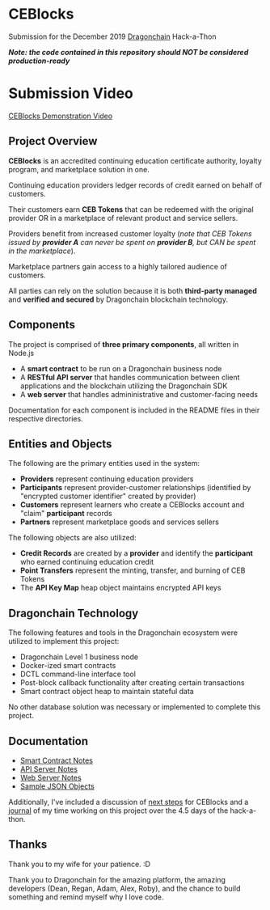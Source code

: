 # CEBlocks

Submission for the December 2019 [Dragonchain](https://www.dragonchain.com) Hack-a-Thon

***Note: the code contained in this repository should NOT be considered production-ready***

# Submission Video

[CEBlocks Demonstration Video](https://www.youtube.com/watch?v=q7B9LkVgH8s&feature=youtu.be)

## Project Overview

**CEBlocks** is an accredited continuing education certificate authority, loyalty program, and marketplace solution in one.

Continuing education providers ledger records of credit earned on behalf of customers.

Their customers earn **CEB Tokens** that can be redeemed with the original provider OR in a marketplace of relevant product and service sellers.

Providers benefit from increased customer loyalty (*note that CEB Tokens issued by **provider A** can never be spent on **provider B**, but CAN be spent in the marketplace*).

Marketplace partners gain access to a highly tailored audience of customers.

All parties can rely on the solution because it is both **third-party managed** and **verified and secured** by Dragonchain blockchain technology.

## Components

The project is comprised of **three primary components**, all written in Node.js

- A **smart contract** to be run on a Dragonchain business node
- A **RESTful API server** that handles communication between client applications and the blockchain utilizing the Dragonchain SDK
- A **web server** that handles admininistrative and customer-facing needs

Documentation for each component is included in the README files in their respective directories.

## Entities and Objects

The following are the primary entities used in the system:

- **Providers** represent continuing education providers
- **Participants** represent provider-customer relationships (identified by "encrypted customer identifier" created by provider)
- **Customers** represent learners who create a CEBlocks account and "claim" **participant** records
- **Partners** represent marketplace goods and services sellers

The following objects are also utilized:
- **Credit Records** are created by a **provider** and identify the **participant** who earned continuing education credit
- **Point Transfers** represent the minting, transfer, and burning of CEB Tokens
- The **API Key Map** heap object maintains encrypted API keys

## Dragonchain Technology

The following features and tools in the Dragonchain ecosystem were utilized to implement this project:

- Dragonchain Level 1 business node
- Docker-ized smart contracts
- DCTL command-line interface tool
- Post-block callback functionality after creating certain transactions
- Smart contract object heap to maintain stateful data

No other database solution was necessary or implemented to complete this project.


## Documentation

- [Smart Contract Notes](/smart-contract/README.md)
- [API Server Notes](/api/README.md)
- [Web Server Notes](/web/README.md)
- [Sample JSON Objects](/docs/sampleObjects.md)

Additionally, I've included a discussion of [next steps](/docs/nextSteps.md) for CEBlocks and a [journal](/docs/journal.md) of my time working on this project over the 4.5 days of the hack-a-thon.

## Thanks

Thank you to my wife for your patience. :D

Thank you to Dragonchain for the amazing platform, the amazing developers (Dean, Regan, Adam, Alex, Roby), and the chance to build something and remind myself why I love code.

